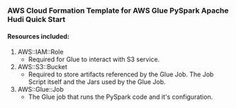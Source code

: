 ### AWS Cloud Formation Template for AWS Glue PySpark Apache Hudi Quick Start


#### Resources included:

1. AWS::IAM::Role
    - Required for Glue to interact with S3 service.
2. AWS::S3::Bucket
    - Required to store artifacts referenced by the Glue Job. The Job Script itself and the Jars used by the Glue Job.
3. AWS::Glue::Job
    - The Glue job that runs the PySpark code and it's configuration.

